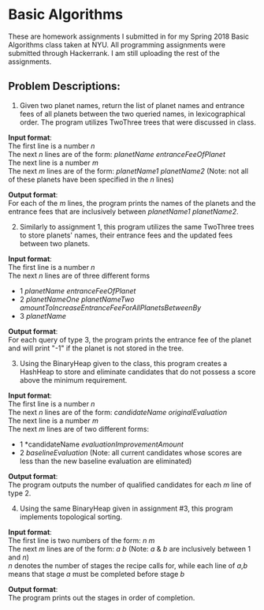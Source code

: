 # Basic Algorithms
These are homework assignments I submitted in for my Spring 2018 Basic Algorithms class taken at NYU. All programming assignments were submitted through Hackerrank. I am still uploading the rest of the assignments.

## Problem Descriptions:
1) Given two planet names, return the list of planet names and entrance fees of all planets between the two queried names, in lexicographical order. The program utilizes TwoThree trees that were discussed in class.<br>

**Input format**:<br>
The first line is a number *n*<br>
The next *n* lines are of the form: *planetName* *entranceFeeOfPlanet*<br>
The next line is a number *m*<br>
The next *m* lines are of the form: *planetName1* *planetName2* (Note: not all of these planets have been specified in the *n* lines)<br>

**Output format**:<br>
For each of the *m* lines, the program prints the names of the planets and the entrance fees that are inclusively between *planetName1* *planetName2*.

2) Similarly to assignment 1, this program utilizes the same TwoThree trees to store planets' names, their entrance fees and the updated fees between two planets.<br>

**Input format**:<br>
The first line is a number *n*<br>
The next *n* lines are of three different forms
- 1 *planetName* *entranceFeeOfPlanet*
- 2 *planetNameOne* *planetNameTwo* *amountToIncreaseEntranceFeeForAllPlanetsBetweenBy*
- 3 *planetName*

**Output format**:<br>
For each query of type 3, the program prints the entrance fee of the planet and will print "-1" if the planet is not stored in the tree.

3) Using the BinaryHeap given to the class, this program creates a HashHeap to store and eliminate candidates that do not possess a score above the minimum requirement.<br>

**Input format**:<br>
The first line is a number *n*<br>
The next *n* lines are of the form: *candidateName* *originalEvaluation*<br>
The next line is a number *m*<br>
The next *m* lines are of two different forms:<br>
- 1 *candidateName *evaluationImprovementAmount*
- 2 *baselineEvaluation* (Note: all current candidates whose scores are less than the new baseline evaluation are eliminated)

**Output format**:<br>
The program outputs the number of qualified candidates for each *m* line of type 2.

4) Using the same BinaryHeap given in assignment #3, this program implements topological sorting.<br>

**Input format**:<br>
The first line is two numbers of the form: *n* *m*<br>
The next *m* lines are of the form: *a* *b* (Note: *a* & *b* are inclusively between 1 and *n*)<br>
*n* denotes the number of stages the recipe calls for, while each line of *a*,*b* means that stage *a* must be completed before stage *b*<br>

**Output format**:<br>
The program prints out the stages in order of completion.